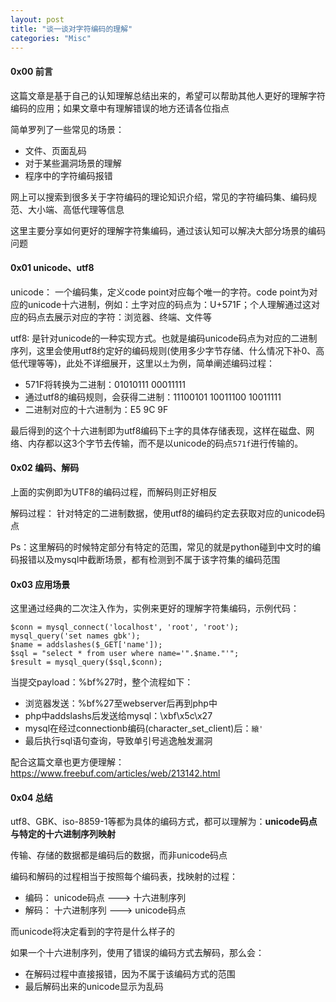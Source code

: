 ```yaml
---
layout: post
title: "谈一谈对字符编码的理解"
categories: "Misc"
---
```


#### 0x00 前言

这篇文章是基于自己的认知理解总结出来的，希望可以帮助其他人更好的理解字符编码的应用；如果文章中有理解错误的地方还请各位指点

简单罗列了一些常见的场景：

* 文件、页面乱码
* 对于某些漏洞场景的理解
* 程序中的字符编码报错

网上可以搜索到很多关于字符编码的理论知识介绍，常见的字符编码集、编码规范、大小端、高低代理等信息

这里主要分享如何更好的理解字符集编码，通过该认知可以解决大部分场景的编码问题

#### 0x01 unicode、utf8

unicode： 一个编码集，定义code point对应每个唯一的字符。code point为对应的unicode十六进制，例如：土字对应的码点为：U+571F；个人理解通过这对应的码点去展示对应的字符：浏览器、终端、文件等

utf8: 是针对unicode的一种实现方式。也就是编码unicode码点为对应的二进制序列，这里会使用utf8约定好的编码规则(使用多少字节存储、什么情况下补0、高低代理等等)，此处不详细展开，这里以`土`为例，简单阐述编码过程：

* 571F将转换为二进制：01010111 00011111
* 通过utf8的编码规则，会获得二进制：11100101 10011100 10011111
* 二进制对应的十六进制为：E5 9C 9F

最后得到的这个十六进制即为utf8编码下`土`字的具体存储表现，这样在磁盘、网络、内存都以这3个字节去传输，而不是以unicode的码点`571f`进行传输的。

#### 0x02 编码、解码

上面的实例即为UTF8的编码过程，而解码则正好相反

解码过程： 针对特定的二进制数据，使用utf8的编码约定去获取对应的unicode码点

Ps：这里解码的时候特定部分有特定的范围，常见的就是python碰到中文时的编码报错以及mysql中截断场景，都有检测到不属于该字符集的编码范围

#### 0x03 应用场景

这里通过经典的二次注入作为，实例来更好的理解字符集编码，示例代码：

```
$conn = mysql_connect('localhost', 'root', 'root');
mysql_query('set names gbk');
$name = addslashes($_GET['name']);
$sql = "select * from user where name='".$name."'";
$result = mysql_query($sql,$conn);
```

当提交payload：%bf%27时，整个流程如下：

* 浏览器发送：%bf%27至webserver后再到php中
* php中addslashs后发送给mysql：\xbf\x5c\x27
* mysql在经过connectionb编码(character_set_client)后：`縗'`
* 最后执行sql语句查询，导致单引号逃逸触发漏洞

配合这篇文章也更方便理解：https://www.freebuf.com/articles/web/213142.html

#### 0x04 总结

utf8、GBK、iso-8859-1等都为具体的编码方式，都可以理解为：<strong>unicode码点与特定的十六进制序列映射</strong>

传输、存储的数据都是编码后的数据，而非unicode码点

编码和解码的过程相当于按照每个编码表，找映射的过程：

* 编码： unicode码点  --->  十六进制序列
* 解码： 十六进制序列  --->  unicode码点

而unicode将决定看到的字符是什么样子的

如果一个十六进制序列，使用了错误的编码方式去解码，那么会：

* 在解码过程中直接报错，因为不属于该编码方式的范围
* 最后解码出来的unicode显示为乱码



